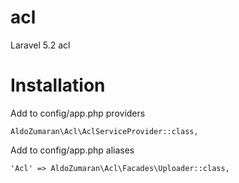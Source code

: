 # acl
Laravel 5.2 acl

# Installation

Add to config/app.php providers


    AldoZumaran\Acl\AclServiceProvider::class,
          

Add to config/app.php aliases
        
          
    'Acl' => AldoZumaran\Acl\Facades\Uploader::class,
